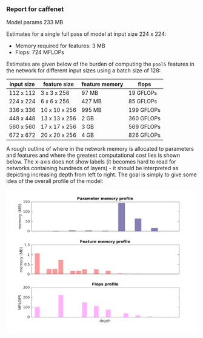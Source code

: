 ### Report for caffenet
Model params 233 MB 

Estimates for a single full pass of model at input size 224 x 224: 

* Memory required for features: 3 MB 
* Flops: 724 MFLOPs 

Estimates are given below of the burden of computing the `pool5` features in the network for different input sizes using a batch size of 128: 

| input size | feature size | feature memory | flops | 
|------------|--------------|----------------|-------| 
| 112 x 112 | 3 x 3 x 256 | 97 MB | 19 GFLOPs |
| 224 x 224 | 6 x 6 x 256 | 427 MB | 85 GFLOPs |
| 336 x 336 | 10 x 10 x 256 | 995 MB | 199 GFLOPs |
| 448 x 448 | 13 x 13 x 256 | 2 GB | 360 GFLOPs |
| 560 x 560 | 17 x 17 x 256 | 3 GB | 569 GFLOPs |
| 672 x 672 | 20 x 20 x 256 | 4 GB | 826 GFLOPs |

A rough outline of where in the network memory is allocated to parameters and features and where the greatest computational cost lies is shown below.  The x-axis does not show labels (it becomes hard to read for networks containing hundreds of layers) - it should be interpreted as depicting increasing depth from left to right.  The goal is simply to give some idea of the overall profile of the model: 

![caffenet profile](figs/caffenet.png)
